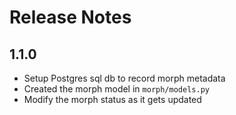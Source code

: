 # Release Notes

## 1.1.0
<!-- Setup Postgres sql db to record morph metadata -->
* Setup Postgres sql db to record morph metadata
* Created the morph model in `morph/models.py`
* Modify the morph status as it gets updated
